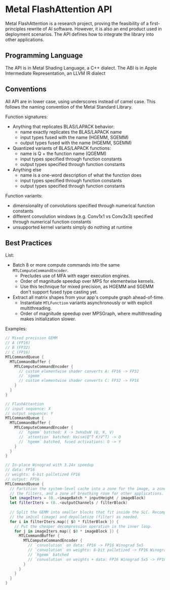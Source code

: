 # Metal FlashAttention API

Metal FlashAttention is a research project, proving the feasibility of a first-principles rewrite of AI software. However, it is also an end product used in deployment scenarios. The API defines how to integrate the library into other applications.

## Programming Language

The API is in Metal Shading Language, a C++ dialect. The ABI is in Apple Intermediate Representation, an LLVM IR dialect

## Conventions

All API are in lower case, using underscores instead of camel case. This follows the naming convention of the Metal Standard Library.

Function signatures:
- Anything that replicates BLAS/LAPACK behavior: 
  - name exactly replicates the BLAS/LAPACK name
  - input types fused with the name (HGEMM, SGEMM)
  - output types fused with the name (HGEMM, SGEMM)
- Quantized variants of BLAS/LAPACK functions:
  - name is Q + the function name (QGEMM)
  - input types specified through function constants
  - output types specified through function constants
- Anything else
  - name is a one-word description of what the function does
  - input types specified through function constants
  - output types specified through function constants
  
Function variants:
  - dimensionality of convolutions specified through numerical function constants
  - different convolution windows (e.g. Conv1x1 vs Conv3x3) specified through numerical function constants
  - unsupported kernel variants simply do nothing at runtime
  
## Best Practices

List:
- Batch 8 or more compute commands into the same `MTLComputeCommandEncoder`.
  - Precludes use of MFA with eager execution engines.
  - Order of magnitude speedup over MPS for elementwise kernels.
  - Use this technique for mixed precision, as HGEMM and SGEMM don't support fused type casting yet.
- Extract all matrix shapes from your app's compute graph ahead-of-time.
  - Instantiate `MTLFunction` variants asynchronously or with explicit multithreading.
  - Order of magnitude speedup over MPSGraph, where multithreading makes initialization slower.

Examples:

```swift
// Mixed precision GEMM
// A (FP16)
// B (FP32)
// C (FP16)
MTLCommandQueue {
  MTLCommandBuffer {
    MTLComputeCommandEncoder {
      // custom elementwise shader converts A: FP16 -> FP32
      // `sgemm`
      // custom elementwise shader converts C: FP32 -> FP16
    }
  }
}

// FlashAttention
// input sequence: X
// output sequence: Y
MTLCommandQueue {
  MTLCommandBuffer {
    MTLComputeCommandEncoder {
      // `hgemm` batched: X -> 3xHxDxN (Q, K, V)
      // `attention` batched: Hx(sm(Q^T K)V^T) -> O
      // `hgemm` batched, fused activations: O -> Y
    }
  }
}

// In-place Winograd with 3.24x speedup
// data: FP16
// weights: 6-bit palletized FP16
// output: FP16
MTLCommandQueue {
  // Partition the system-level cache into a zone for the image, a zone for
  // the filters, and a zone of breathing room for other applications.
  let imageIters = (0..<imageBatch * inputHeight / imageBlock)
  let filterIters = (0..<outputChannels / filterBlock)
  
  // Split the GEMM into smaller blocks that fit inside the SLC. Recompute
  // the im2col (image) and depalletize (filter) as needed.
  for i in filterIters.map({ $0 * filterBlock }) {
    // Put the cheaper decompression operation in the inner loop.
    for j in imageIters.map({ $0 * imageBlock }) {
      MTLCommandBuffer {
        MTLComputeCommandEncoder {
          // `convolution` on data: FP16 -> FP16 Winograd 5x5
          // `convolution` on weights: 6-bit palletized -> FP16 Winograd 5x5
          // `hgemm` batched
          // `convolution` on weights + data: FP16 Winograd 5x5 -> FP16
        }
      }
    }
  }
}
```
